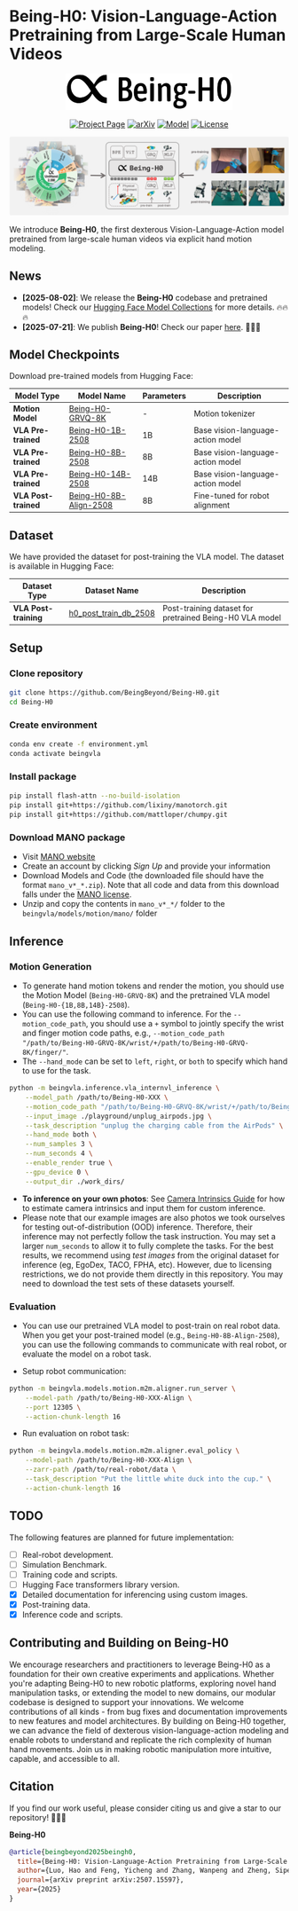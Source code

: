 # Being-H0: Vision-Language-Action Pretraining from Large-Scale  Human Videos

<p align="center">
    <img src="docs/assets/image/being-h0-black.png" width="300"/>
<p>

<div align="center">

[![Project Page](https://img.shields.io/badge/Website-Being--H0-green)](https://beingbeyond.github.io/Being-H0)
[![arXiv](https://img.shields.io/badge/arXiv-2507.15597-b31b1b.svg)](https://arxiv.org/abs/2507.15597)
[![Model](https://img.shields.io/badge/Hugging%20Face-Model-yellow)](https://huggingface.co/BeingBeyond/Being-H0)
[![License](https://img.shields.io/badge/License-MIT-blue.svg)](./LICENSE)

</div>

<p align="center">
    <img src="docs/assets/image/overview.png"/>
<p>


We introduce **Being-H0**, the first dexterous Vision-Language-Action model pretrained from large-scale human videos via explicit hand motion modeling.

## News

- **[2025-08-02]**: We release the **Being-H0** codebase and pretrained models! Check our [Hugging Face Model Collections](https://huggingface.co/collections/BeingBeyond/being-h0-688dcc58cbd6b452f16bd7ec) for more details. 🔥🔥🔥
- **[2025-07-21]**: We publish **Being-H0**! Check our paper [here](https://arxiv.org/abs/2507.15597). 🌟🌟🌟

## Model Checkpoints

Download pre-trained models from Hugging Face:

| Model Type | Model Name | Parameters | Description |
|------------|------------|------------|-------------|
| **Motion Model** | [Being-H0-GRVQ-8K](https://huggingface.co/BeingBeyond/Being-H0-GRVQ-8K) | - | Motion tokenizer |
| **VLA Pre-trained** | [Being-H0-1B-2508](https://huggingface.co/BeingBeyond/Being-H0-1B-2508) | 1B | Base vision-language-action model |
| **VLA Pre-trained** | [Being-H0-8B-2508](https://huggingface.co/BeingBeyond/Being-H0-8B-2508) | 8B | Base vision-language-action model |
| **VLA Pre-trained** | [Being-H0-14B-2508](https://huggingface.co/BeingBeyond/Being-H0-14B-2508) | 14B | Base vision-language-action model |
| **VLA Post-trained** | [Being-H0-8B-Align-2508](https://huggingface.co/BeingBeyond/Being-H0-8B-Align-2508) | 8B | Fine-tuned for robot alignment |

## Dataset

We have provided the dataset for post-training the VLA model. The dataset is available in Hugging Face:

| Dataset Type | Dataset Name | Description |
|--------------|--------------|-------------|
| **VLA Post-training** | [h0_post_train_db_2508](https://huggingface.co/datasets/BeingBeyond/h0_post_train_db_2508) | Post-training dataset for pretrained Being-H0 VLA model |

## Setup

### Clone repository

```bash
git clone https://github.com/BeingBeyond/Being-H0.git
cd Being-H0
```

### Create environment
```bash
conda env create -f environment.yml
conda activate beingvla
```

### Install package
```bash
pip install flash-attn --no-build-isolation
pip install git+https://github.com/lixiny/manotorch.git
pip install git+https://github.com/mattloper/chumpy.git
```

### Download MANO package

- Visit [MANO website](http://mano.is.tue.mpg.de/)
- Create an account by clicking _Sign Up_ and provide your information
- Download Models and Code (the downloaded file should have the format `mano_v*_*.zip`). Note that all code and data from this download falls under the [MANO license](http://mano.is.tue.mpg.de/license).
- Unzip and copy the contents in `mano_v*_*/` folder to the `beingvla/models/motion/mano/` folder

## Inference

### Motion Generation

- To generate hand motion tokens and render the motion, you should use the Motion Model (`Being-H0-GRVQ-8K`) and the pretrained VLA model (`Being-H0-{1B,8B,14B}-2508`). 
- You can use the following command to inference. For the `--motion_code_path`, you should use a `+` symbol to jointly specify the wrist and finger motion code paths, e.g., `--motion_code_path "/path/to/Being-H0-GRVQ-8K/wrist/+/path/to/Being-H0-GRVQ-8K/finger/"`.
- The `--hand_mode` can be set to `left`, `right`, or `both` to specify which hand to use for the task.

```bash
python -m beingvla.inference.vla_internvl_inference \
    --model_path /path/to/Being-H0-XXX \
    --motion_code_path "/path/to/Being-H0-GRVQ-8K/wrist/+/path/to/Being-H0-GRVQ-8K/finger/" \
    --input_image ./playground/unplug_airpods.jpg \
    --task_description "unplug the charging cable from the AirPods" \
    --hand_mode both \
    --num_samples 3 \
    --num_seconds 4 \
    --enable_render true \
    --gpu_device 0 \
    --output_dir ./work_dirs/
```

- **To inference on your own photos**: See [Camera Intrinsics Guide](docs/camera_intrinsics.md) for how to estimate camera intrinsics and input them for custom inference.
- Please note that our example images are also photos we took ourselves for testing out-of-distribution (OOD) inference. Therefore, their inference may not perfectly follow the task instruction. You may set a larger `num_seconds` to allow it to fully complete the tasks. For the best results, we recommend using *test images* from the original dataset for inference (eg, EgoDex, TACO, FPHA, etc). However, due to licensing restrictions, we do not provide them directly in this repository. You may need to download the test sets of these datasets yourself.

### Evaluation

- You can use our pretrained VLA model to post-train on real robot data. When you get your post-trained model (e.g., `Being-H0-8B-Align-2508`), you can use the following commands to communicate with real robot, or evaluate the model on a robot task.

- Setup robot communication:

```bash
python -m beingvla.models.motion.m2m.aligner.run_server \
    --model-path /path/to/Being-H0-XXX-Align \
    --port 12305 \
    --action-chunk-length 16
```
- Run evaluation on robot task:

```bash
python -m beingvla.models.motion.m2m.aligner.eval_policy \
    --model-path /path/to/Being-H0-XXX-Align \
    --zarr-path /path/to/real-robot/data \
    --task_description "Put the little white duck into the cup." \
    --action-chunk-length 16
```

## TODO

The following features are planned for future implementation:

- [ ] Real-robot development.
- [ ] Simulation Benchmark.
- [ ] Training code and scripts.
- [ ] Hugging Face transformers library version.
- [x] Detailed documentation for inferencing using custom images.
- [x] Post-training data.
- [x] Inference code and scripts.

## Contributing and Building on Being-H0

We encourage researchers and practitioners to leverage Being-H0 as a foundation for their own creative experiments and applications. Whether you're adapting Being-H0 to new robotic platforms, exploring novel hand manipulation tasks, or extending the model to new domains, our modular codebase is designed to support your innovations. We welcome contributions of all kinds - from bug fixes and documentation improvements to new features and model architectures. By building on Being-H0 together, we can advance the field of dexterous vision-language-action modeling and enable robots to understand and replicate the rich complexity of human hand movements. Join us in making robotic manipulation more intuitive, capable, and accessible to all.

## Citation
If you find our work useful, please consider citing us and give a star to our repository! 🌟🌟🌟

**Being-H0**

```bibtex
@article{beingbeyond2025beingh0,
  title={Being-H0: Vision-Language-Action Pretraining from Large-Scale Human Videos},
  author={Luo, Hao and Feng, Yicheng and Zhang, Wanpeng and Zheng, Sipeng and Wang, Ye and Yuan, Haoqi and Liu, Jiazheng and Xu, Chaoyi and Jin, Qin and Lu, Zongqing},
  journal={arXiv preprint arXiv:2507.15597},
  year={2025}
}
```
